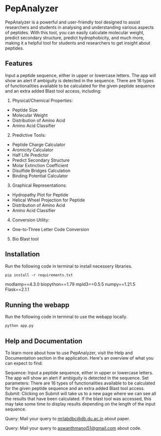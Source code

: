 # PepAnalyzer
PepAnalyzer is a powerful and user-friendly tool designed to assist researchers and students in analysing and understanding various aspects of peptides. With this tool, you can easily calculate molecular weight, predict secondary structure, predict hydrophobicity, and much more, making it a helpful tool for students and researchers to get insight about peptides.




## Features
Input a peptide sequence, either in upper or lowercase letters. The app will show an alert if ambiguity is detected in the sequence.
There are 16 types of functionalities available to be calculated for the given peptide sequence and an extra added Blast tool access, including:
1. Physical/Chemical Properties:
  - Peptide Size
  - Molecular Weight
  - Distribution of Amino Acid
  - Amino Acid Classifier
2. Predictive Tools:
 - Peptide Charge Calculator
 - Aromicity Calculator
 - Half Life Predictor
 - Predict Secondary Structure
 - Molar Extinction Coefficient
 - Disulfide Bridges Calculation
 - Binding Potential Calculator
3. Graphical Representations:
 - Hydropathy Plot for Peptide
 - Helical Wheel Projection for Peptide
 - Distribution of Amino Acid
 - Amino Acid Classifier
4. Conversion Utility:
 - One-to-Three Letter Code Conversion
5. Bio Blast tool




## Installation

Run the following code in terminal to install necessery libraries.
```html
pip install -r requirements.txt
```
modlamp==4.3.0
biopython==1.79
mpld3==0.5.5
numpy==1.21.5
Flask==2.1.1




## Running the webapp

Run the following code in terminal to use the webapp locally.
```html
python app.py
```




## Help and Documentation
To learn more about how to use PepAnalyzer, visit the Help and Documentation section in the application. Here's an overview of what you can expect to find:

Sequence: Input a peptide sequence, either in upper or lowercase letters. The app will show an alert if ambiguity is detected in the sequence.
Set parameters: There are 16 types of functionalities available to be calculated for the given peptide sequence and an extra added Blast tool access.
Submit: Clicking on Submit will take us to a new page where we can see all the results that have been calculated. If the blast tool was accessed, this may take some time to display results depending on the length of the input sequence.

Query: Mail your query to [mrlabdbc@db.du.ac.in](mailto:mrlabdbc@db.du.ac.in) about paper.

Query: Mail your query to [aswanthmanoj51@gmail.com](mailto:aswanthmanoj51@gmail.com) about code.
